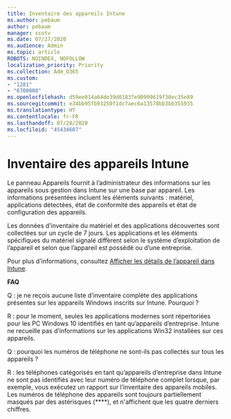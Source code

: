 ```yaml
---
title: Inventaire des appareils Intune
ms.author: pebaum
author: pebaum
manager: scotv
ms.date: 07/27/2020
ms.audience: Admin
ms.topic: article
ROBOTS: NOINDEX, NOFOLLOW
localization_priority: Priority
ms.collection: Adm_O365
ms.custom:
- "1281"
- "6700008"
ms.openlocfilehash: d59ee014a64de39d01837e90909619f30ec35e89
ms.sourcegitcommit: e34bb95fb93250f1dc7aec6a13578bb3bb355935
ms.translationtype: HT
ms.contentlocale: fr-FR
ms.lasthandoff: 07/28/2020
ms.locfileid: "45434607"
---
```

# <a name="intune-device-inventory"></a>Inventaire des appareils Intune

Le panneau Appareils fournit à l’administrateur des informations sur les appareils sous gestion dans Intune sur une base par appareil. Les informations présentées incluent les éléments suivants : matériel, applications détectées, état de conformité des appareils et état de configuration des appareils.

Les données d’inventaire du matériel et des applications découvertes sont collectées sur un cycle de 7 jours. Les applications et les éléments spécifiques du matériel signalé diffèrent selon le système d’exploitation de l’appareil et selon que l’appareil est possédé ou d’une entreprise.

Pour plus d’informations, consultez [Afficher les détails de l’appareil dans Intune](https://docs.microsoft.com/intune/device-inventory).

**FAQ**

Q : je ne reçois aucune liste d’inventaire complète des applications présentes sur les appareils Windows inscrits sur Intune. Pourquoi ?

R : pour le moment, seules les applications modernes sont répertoriées pour les PC Windows 10 identifiés en tant qu’appareils d’entreprise. Intune ne recueille pas d’informations sur les applications Win32 installées sur ces appareils.

Q : pourquoi les numéros de téléphone ne sont-ils pas collectés sur tous les appareils ?

R : les téléphones catégorisés en tant qu’appareils d’entreprise dans Intune ne sont pas identifiés avec leur numéro de téléphone complet lorsque, par exemple, vous exécutez un rapport sur l’inventaire des appareils mobiles. Les numéros de téléphone des appareils sont toujours partiellement masqués par des astérisques (****), et n'affichent que les quatre derniers chiffres.